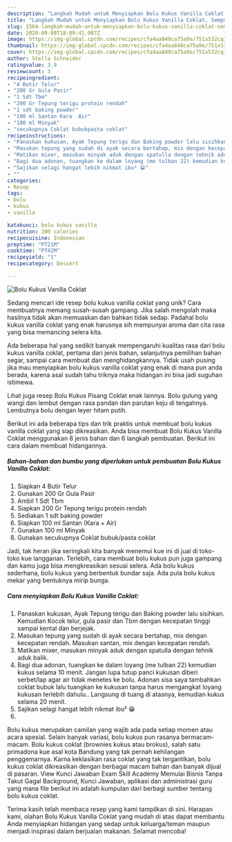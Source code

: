 ```yaml
---
description: "Langkah Mudah untuk Menyiapkan Bolu Kukus Vanilla Coklat, Sempurna"
title: "Langkah Mudah untuk Menyiapkan Bolu Kukus Vanilla Coklat, Sempurna"
slug: 1564-langkah-mudah-untuk-menyiapkan-bolu-kukus-vanilla-coklat-sempurna
date: 2020-09-08T18:09:41.987Z
image: https://img-global.cpcdn.com/recipes/cfa4aa840ca75a9e/751x532cq70/bolu-kukus-vanilla-coklat-foto-resep-utama.jpg
thumbnail: https://img-global.cpcdn.com/recipes/cfa4aa840ca75a9e/751x532cq70/bolu-kukus-vanilla-coklat-foto-resep-utama.jpg
cover: https://img-global.cpcdn.com/recipes/cfa4aa840ca75a9e/751x532cq70/bolu-kukus-vanilla-coklat-foto-resep-utama.jpg
author: Stella Schneider
ratingvalue: 3.9
reviewcount: 3
recipeingredient:
- "4 Butir Telur"
- "200 Gr Gula Pasir"
- "1 Sdt Tbm"
- "200 Gr Tepung terigu protein rendah"
- "1 sdt baking powder"
- "100 ml Santan Kara  Air"
- "100 ml Minyak"
- "secukupnya Coklat bubukpasta coklat"
recipeinstructions:
- "Panaskan kukusan, Ayak Tepung terigu dan Baking powder lalu sisihkan. Kemudian Kocok telur, gula pasir dan Tbm dengan kecepatan tinggi sampai kental dan berjejak."
- "Masukan tepung yang sudah di ayak secara bertahap, mix dengan kecepatan rendah. Masukan santan, mix dengan kecepatan rendah."
- "Matikan mixer, masukan minyak aduk dengan spatulla dengan tehnik aduk balik."
- "Bagi dua adonan, tuangkan ke dalam loyang (me tulban 22) kemudian kukus selama 10 menit. Jangan lupa tutup panci kukusan diberi serbet/lap agar air tidak menetes ke bolu. Adonan sisa saya tambahkan coklat bubuk lalu tuangkan ke kukusan tanpa harus mengangkat loyang kukusan terlebih dahulu.. Langsung di tuang di atasnya, kemudian kukus selama 20 menit."
- "Sajikan selagi hangat lebih nikmat ibu² 😁"
- ""
categories:
- Resep
tags:
- bolu
- kukus
- vanilla

katakunci: bolu kukus vanilla 
nutrition: 300 calories
recipecuisine: Indonesian
preptime: "PT21M"
cooktime: "PT42M"
recipeyield: "1"
recipecategory: Dessert

---
```



![Bolu Kukus Vanilla Coklat](https://img-global.cpcdn.com/recipes/cfa4aa840ca75a9e/751x532cq70/bolu-kukus-vanilla-coklat-foto-resep-utama.jpg)

Sedang mencari ide resep bolu kukus vanilla coklat yang unik? Cara membuatnya memang susah-susah gampang. Jika salah mengolah maka hasilnya tidak akan memuaskan dan bahkan tidak sedap. Padahal bolu kukus vanilla coklat yang enak harusnya sih mempunyai aroma dan cita rasa yang bisa memancing selera kita.

Ada beberapa hal yang sedikit banyak mempengaruhi kualitas rasa dari bolu kukus vanilla coklat, pertama dari jenis bahan, selanjutnya pemilihan bahan segar, sampai cara membuat dan menghidangkannya. Tidak usah pusing jika mau menyiapkan bolu kukus vanilla coklat yang enak di mana pun anda berada, karena asal sudah tahu triknya maka hidangan ini bisa jadi suguhan istimewa.

Lihat juga resep Bolu Kukus Pisang Coklat enak lainnya. Bolu gulung yang wangi dan lembut dengan rasa pandan dan parutan keju di tengahnya. Lembutnya bolu dengan leyer hitam putih.


Berikut ini ada beberapa tips dan trik praktis untuk membuat bolu kukus vanilla coklat yang siap dikreasikan. Anda bisa membuat Bolu Kukus Vanilla Coklat menggunakan 8 jenis bahan dan 6 langkah pembuatan. Berikut ini cara dalam membuat hidangannya.

<!--inarticleads1-->

##### Bahan-bahan dan bumbu yang diperlukan untuk pembuatan Bolu Kukus Vanilla Coklat:

1. Siapkan 4 Butir Telur
1. Gunakan 200 Gr Gula Pasir
1. Ambil 1 Sdt Tbm
1. Siapkan 200 Gr Tepung terigu protein rendah
1. Sediakan 1 sdt baking powder
1. Siapkan 100 ml Santan (Kara + Air)
1. Gunakan 100 ml Minyak
1. Gunakan secukupnya Coklat bubuk/pasta coklat


Jadi, tak heran jika seringkali kita banyak menemui kue ini di jual di toko-toko kue langganan. Terlebih, cara membuat bolu kukus pun juga gampang dan kamu juga bisa mengkreasikan sesuai selera. Ada bolu kukus sederhana, bolu kukus yang berbentuk bundar saja. Ada pula bolu kukus mekar yang bentuknya mirip bunga. 

<!--inarticleads2-->

##### Cara menyiapkan Bolu Kukus Vanilla Coklat:

1. Panaskan kukusan, Ayak Tepung terigu dan Baking powder lalu sisihkan. Kemudian Kocok telur, gula pasir dan Tbm dengan kecepatan tinggi sampai kental dan berjejak.
1. Masukan tepung yang sudah di ayak secara bertahap, mix dengan kecepatan rendah. Masukan santan, mix dengan kecepatan rendah.
1. Matikan mixer, masukan minyak aduk dengan spatulla dengan tehnik aduk balik.
1. Bagi dua adonan, tuangkan ke dalam loyang (me tulban 22) kemudian kukus selama 10 menit. Jangan lupa tutup panci kukusan diberi serbet/lap agar air tidak menetes ke bolu. Adonan sisa saya tambahkan coklat bubuk lalu tuangkan ke kukusan tanpa harus mengangkat loyang kukusan terlebih dahulu.. Langsung di tuang di atasnya, kemudian kukus selama 20 menit.
1. Sajikan selagi hangat lebih nikmat ibu² 😁
1. 


Bolu kukus merupakan camilan yang wajib ada pada setiap momen atau acara spesial. Selain banyak variasi, bolu kukus pun rasanya bermacam-macam. Bolu kukus coklat (brownies kukus atau brokus), salah satu primadona kue asal kota Bandung yang tak pernah kehilangan penggemarnya. Karna keklasikan rasa coklat yang tak tergantikan, bolu kukus coklat dikreasikan dengan berbagai macam bahan dan banyak dijual di pasaran. View Kunci Jawaban Exam Skill Academy Memulai Bisnis Tanpa Takut Gagal Background, Kunci Jawaban, aplikasi dan administrasi guru yang mana file berikut ini adalah kumpulan dari berbagi sumber tentang bolu kukus coklat. 

Terima kasih telah membaca resep yang kami tampilkan di sini. Harapan kami, olahan Bolu Kukus Vanilla Coklat yang mudah di atas dapat membantu Anda menyiapkan hidangan yang sedap untuk keluarga/teman maupun menjadi inspirasi dalam berjualan makanan. Selamat mencoba!

